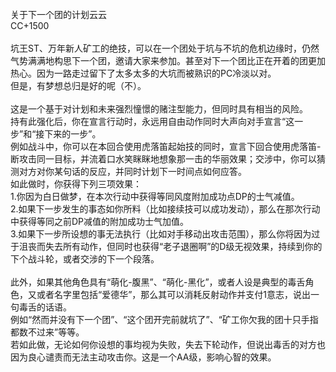 <title>关于下一个团的计划云云 </title>
<meta name="GENERATOR" content="WinCHM">
<meta http-equiv="Content-Type" content="text/html; charset=gb2312">
<br>关于下一个团的计划云云 
<br>CC+1500
<br>
<br>坑王ST、万年新人矿工的绝技，可以在一个团处于坑与不坑的危机边缘时，仍然气势满满地构思下一个团，邀请大家来参加。甚至对下一个团比正在开着的团更加热心。因为一路走过留下了太多太多的大坑而被熟识的PC冷淡以对。
<br>但是，有梦想总归是好的呢（不）。
<br>
<br>这是一个基于对计划和未来强烈憧憬的赌注型能力，但同时具有相当的风险。
<br>持有此强化后，你在宣言行动时，永远用自由动作同时大声向对手宣言“这一步”和“接下来的一步”。
<br>例如战斗中，你可以在本回合使用虎落笛起始技的同时，宣言下回合使用虎落笛-断攻击同一目标，并流着口水笑眯眯地想象那一击的华丽效果；交涉中，你可以猜测对方对你某句话的反应，并同时计划下一时间点如何应答。
<br>如此做时，你获得下列三项效果：
<br>1.你因为白日做梦，在本次行动中获得等同风度附加成功点DP的士气减值。
<br>2.如果下一步发生的事态如你所料（比如接续技可以成功发动），那么在那次行动中获得等同之前DP减值的附加成功士气加值。
<br>3.如果下一步所设想的事无法执行（比如对手移动出攻击范围），那么你将因为过于沮丧而失去所有动作，但同时也获得“老子退圈啊”的D级无视效果，持续到你的下个战斗轮，或者交涉的下一个段落。
<br>
<br>此外，如果其他角色具有“萌化-腹黑”、“萌化-黑化”，或者人设是典型的毒舌角色，又或者名字里包括“爱德华”，那么其可以消耗反射动作并支付1意志，说出一句毒舌的话语。
<br>例如“然而并没有下一个团”、“这个团开完前就坑了”、“矿工你欠我的团十只手指都数不过来”等等。
<br>若如此做，无论如何你设想的事均视为失败，失去下轮动作，但说出毒舌的对方也因为良心谴责而无法主动攻击你。这是一个AA级，影响心智的效果。